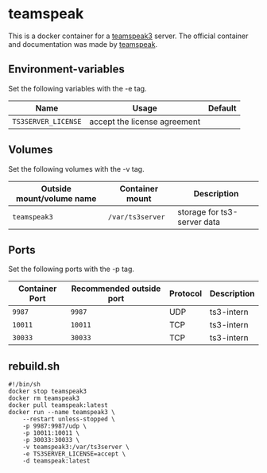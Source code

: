 # teamspeak

This is a docker container for a [teamspeak3](../teamspeak3.md) server.
The official container and documentation was made by [teamspeak](https://hub.docker.com/_/teamspeak).

## Environment-variables

Set the following variables with the -e tag.

| Name                | Usage                        | Default |
| ------------------- | ---------------------------- | ------- |
| `TS3SERVER_LICENSE` | accept the license agreement |         |

## Volumes

Set the following volumes with the -v tag.

| Outside mount/volume name | Container mount  | Description                 |
| ------------------------- | ---------------- | --------------------------- |
| `teamspeak3`              | `/var/ts3server` | storage for ts3-server data |

## Ports

Set the following ports with the -p tag.

| Container Port | Recommended outside port | Protocol | Description |
| -------------- | ------------------------ | -------- | ----------- |
| `9987`         | `9987`                   | UDP      | ts3-intern  |
| `10011`        | `10011`                  | TCP      | ts3-intern  |
| `30033`        | `30033`                  | TCP      | ts3-intern  |

## rebuild.sh

```shell
#!/bin/sh
docker stop teamspeak3
docker rm teamspeak3
docker pull teamspeak:latest
docker run --name teamspeak3 \
    --restart unless-stopped \
    -p 9987:9987/udp \
    -p 10011:10011 \
    -p 30033:30033 \
    -v teamspeak3:/var/ts3server \
    -e TS3SERVER_LICENSE=accept \
    -d teamspeak:latest
```

